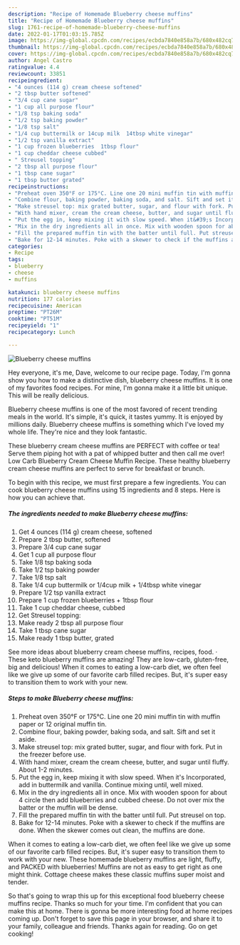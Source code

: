 ```yaml
---
description: "Recipe of Homemade Blueberry cheese muffins"
title: "Recipe of Homemade Blueberry cheese muffins"
slug: 1761-recipe-of-homemade-blueberry-cheese-muffins
date: 2022-01-17T01:03:15.785Z
image: https://img-global.cpcdn.com/recipes/ecbda7840e858a7b/680x482cq70/blueberry-cheese-muffins-recipe-main-photo.jpg
thumbnail: https://img-global.cpcdn.com/recipes/ecbda7840e858a7b/680x482cq70/blueberry-cheese-muffins-recipe-main-photo.jpg
cover: https://img-global.cpcdn.com/recipes/ecbda7840e858a7b/680x482cq70/blueberry-cheese-muffins-recipe-main-photo.jpg
author: Angel Castro
ratingvalue: 4.4
reviewcount: 33851
recipeingredient:
- "4 ounces (114 g) cream cheese softened"
- "2 tbsp butter softened"
- "3/4 cup cane sugar"
- "1 cup all purpose flour"
- "1/8 tsp baking soda"
- "1/2 tsp baking powder"
- "1/8 tsp salt"
- "1/4 cup buttermilk or 14cup milk  14tbsp white vinegar"
- "1/2 tsp vanilla extract"
- "1 cup frozen blueberries  1tbsp flour"
- "1 cup cheddar cheese cubbed"
- " Streusel topping"
- "2 tbsp all purpose flour"
- "1 tbsp cane sugar"
- "1 tbsp butter grated"
recipeinstructions:
- "Preheat oven 350°F or 175°C. Line one 20 mini muffin tin with muffin paper or 12 original muffin tin."
- "Combine flour, baking powder, baking soda, and salt. Sift and set it aside."
- "Make streusel top: mix grated butter, sugar, and flour with fork. Put in the freezer before use."
- "With hand mixer, cream the cream cheese, butter, and sugar until fluffy. About 1-2 minutes."
- "Put the egg in, keep mixing it with slow speed. When it&#39;s Incorporated, add in buttermilk and vanilla. Continue mixing until, well mixed."
- "Mix in the dry ingredients all in once. Mix with wooden spoon for about 4 circle then add blueberries and cubbed cheese. Do not over mix the batter or the muffin will be dense."
- "Fill the prepared muffin tin with the batter until full. Put streusel on top."
- "Bake for 12-14 minutes. Poke with a skewer to check if the muffins are done. When the skewer comes out clean, the muffins are done."
categories:
- Recipe
tags:
- blueberry
- cheese
- muffins

katakunci: blueberry cheese muffins 
nutrition: 177 calories
recipecuisine: American
preptime: "PT26M"
cooktime: "PT51M"
recipeyield: "1"
recipecategory: Lunch

---
```



![Blueberry cheese muffins](https://img-global.cpcdn.com/recipes/ecbda7840e858a7b/680x482cq70/blueberry-cheese-muffins-recipe-main-photo.jpg)

Hey everyone, it's me, Dave, welcome to our recipe page. Today, I'm gonna show you how to make a distinctive dish, blueberry cheese muffins. It is one of my favorites food recipes. For mine, I'm gonna make it a little bit unique. This will be really delicious.

Blueberry cheese muffins is one of the most favored of recent trending meals in the world. It's simple, it's quick, it tastes yummy. It is enjoyed by millions daily. Blueberry cheese muffins is something which I've loved my whole life. They're nice and they look fantastic.

These blueberry cream cheese muffins are PERFECT with coffee or tea! Serve them piping hot with a pat of whipped butter and then call me over! Low Carb Blueberry Cream Cheese Muffin Recipe. These healthy blueberry cream cheese muffins are perfect to serve for breakfast or brunch.


To begin with this recipe, we must first prepare a few ingredients. You can cook blueberry cheese muffins using 15 ingredients and 8 steps. Here is how you can achieve that.

<!--inarticleads1-->

##### The ingredients needed to make Blueberry cheese muffins:

1. Get 4 ounces (114 g) cream cheese, softened
1. Prepare 2 tbsp butter, softened
1. Prepare 3/4 cup cane sugar
1. Get 1 cup all purpose flour
1. Take 1/8 tsp baking soda
1. Take 1/2 tsp baking powder
1. Take 1/8 tsp salt
1. Take 1/4 cup buttermilk or 1/4cup milk + 1/4tbsp white vinegar
1. Prepare 1/2 tsp vanilla extract
1. Prepare 1 cup frozen blueberries + 1tbsp flour
1. Take 1 cup cheddar cheese, cubbed
1. Get  Streusel topping:
1. Make ready 2 tbsp all purpose flour
1. Take 1 tbsp cane sugar
1. Make ready 1 tbsp butter, grated


See more ideas about blueberry cream cheese muffins, recipes, food. · These keto blueberry muffins are amazing! They are low-carb, gluten-free, big and delicious! When it comes to eating a low-carb diet, we often feel like we give up some of our favorite carb filled recipes. But, it&#39;s super easy to transition them to work with your new. 

<!--inarticleads2-->

##### Steps to make Blueberry cheese muffins:

1. Preheat oven 350°F or 175°C. Line one 20 mini muffin tin with muffin paper or 12 original muffin tin.
1. Combine flour, baking powder, baking soda, and salt. Sift and set it aside.
1. Make streusel top: mix grated butter, sugar, and flour with fork. Put in the freezer before use.
1. With hand mixer, cream the cream cheese, butter, and sugar until fluffy. About 1-2 minutes.
1. Put the egg in, keep mixing it with slow speed. When it&#39;s Incorporated, add in buttermilk and vanilla. Continue mixing until, well mixed.
1. Mix in the dry ingredients all in once. Mix with wooden spoon for about 4 circle then add blueberries and cubbed cheese. Do not over mix the batter or the muffin will be dense.
1. Fill the prepared muffin tin with the batter until full. Put streusel on top.
1. Bake for 12-14 minutes. Poke with a skewer to check if the muffins are done. When the skewer comes out clean, the muffins are done.


When it comes to eating a low-carb diet, we often feel like we give up some of our favorite carb filled recipes. But, it&#39;s super easy to transition them to work with your new. These homemade blueberry muffins are light, fluffy, and PACKED with blueberries! Muffins are not as easy to get right as one might think. Cottage cheese makes these classic muffins super moist and tender. 

So that's going to wrap this up for this exceptional food blueberry cheese muffins recipe. Thanks so much for your time. I'm confident that you can make this at home. There is gonna be more interesting food at home recipes coming up. Don't forget to save this page in your browser, and share it to your family, colleague and friends. Thanks again for reading. Go on get cooking!
